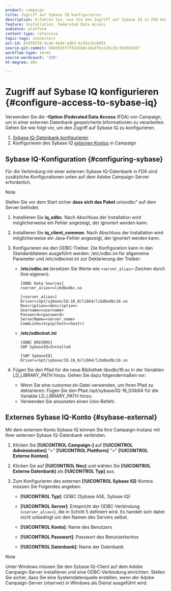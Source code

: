 ```yaml
---
product: campaign
title: Zugriff auf Sybase IQ konfigurieren
description: Erfahren Sie, wie Sie den Zugriff auf Sybase IQ in FDA konfigurieren
feature: Installation, Federated Data Access
audience: platform
content-type: reference
topic-tags: connectors
exl-id: 0fdf8259-5cab-4a9d-adb3-6c55ec5c8851
source-git-commit: b666535f7f82d1b8c2da4fbce1bc25cf8d39d187
workflow-type: tm+mt
source-wordcount: '329'
ht-degree: 66%

---
```


# Zugriff auf Sybase IQ konfigurieren {#configure-access-to-sybase-iq}



Verwenden Sie die **-Option (Federated Data Access** (FDA) von Campaign, um in einer externen Datenbank gespeicherte Informationen zu verarbeiten. Gehen Sie wie folgt vor, um den Zugriff auf Sybase IQ zu konfigurieren.

1. [Sybase IQ-Datenbank konfigurieren](#configuring-sybase)
1. Konfigurieren des Sybase IQ [externen Kontos](#sybase-external) in Campaign

## Sybase IQ-Konfiguration {#configuring-sybase}

Für die Verbindung mit einer externen Sybase IQ-Datenbank in FDA sind zusätzliche Konfigurationen unten auf dem Adobe Campaign-Server erforderlich.

>[!NOTE]
>
>Stellen Sie vor dem Start sicher **dass sich das Paket** unixodbc“ auf dem Server befindet.

1. Installieren Sie **iq_odbc**. Nach Abschluss der Installation wird möglicherweise ein Fehler angezeigt, der ignoriert werden kann.

1. Installieren Sie **iq_client_common**. Nach Abschluss der Installation wird möglicherweise ein Java-Fehler angezeigt, der ignoriert werden kann.

1. Konfigurieren sie den ODBC-Treiber. Die Konfiguration kann in den Standarddateien ausgeführt werden: /etc/odbc.ini für allgemeine Parameter und /etc/odbcinst.ini zur Deklarierung der Treiber:

   * **/etc/odbc.ini** (ersetzen Sie Werte wie `<server_alias>`-Zeichen durch Ihre eigenen):

     ```
     [ODBC Data Sources]
     <server_alias>=libdbodbc.so
     
     [<server_alias>]
     Driver=/opt/sybase/IQ-16_0/lib64/libdbodbc16.so
     Description=<description>
     Username=<username>
     Password=<password>
     ServerName=<server_name>
     CommLinks=tcpip(host=<host>)
     ```

   * **/etc/odbcinst.ini**

     ```
     [ODBC DRIVERS]
     SAP SybaseIQ=Installed
     
     [SAP SybaseIQ]
     Driver=/opt/sybase/IQ-16_0/lib64/libdbodbc16.so
     ```

1. Fügen Sie den Pfad für die neue Bibliothek libodbc16.so in der Variablen LD_LIBRARY_PATH hinzu. Gehen Sie dazu folgendermaßen vor:

   * Wenn Sie eine customer.sh-Datei verwenden, um Ihren Pfad zu deklarieren: Fügen Sie den Pfad /opt/sybase/IQ-16_0/lib64 für die Variable LD_LIBRARY_PATH hinzu.
   * Verwenden Sie ansonsten einen Unix-Befehl.

## Externes Sybase IQ-Konto {#sybase-external}

Mit dem externen Konto Sybase IQ können Sie Ihre Campaign-Instanz mit Ihrer externen Sybase IQ-Datenbank verbinden.

1. Klicken Sie **[!UICONTROL Campaign-]** auf **[!UICONTROL Administration]** &quot;>&quot; **[!UICONTROL Plattform]** &quot;>&quot; **[!UICONTROL Externe Konten]**.

1. Klicken Sie auf **[!UICONTROL Neu]** und wählen Sie **[!UICONTROL Externe Datenbank]** als **[!UICONTROL Typ]** aus.

1. Zum Konfigurieren des externen **[!UICONTROL Sybase IQ]**-Kontos müssen Sie Folgendes angeben:

   * **[!UICONTROL Typ]**: ODBC (Sybase ASE, Sybase IQ)

   * **[!UICONTROL Server]**: Entspricht der ODBC-Verbindung (`<server_alias>`), die in Schritt 5 definiert wird. Es handelt sich dabei nicht unbedingt um den Namen des Servers selbst.

   * **[!UICONTROL Konto]**: Name des Benutzers

   * **[!UICONTROL Passwort]**: Passwort des Benutzerkontos

   * **[!UICONTROL Datenbank]**: Name der Datenbank

>[!NOTE]
>
>Unter Windows müssen Sie den Sybase IQ-Client auf dem Adobe Campaign-Server installieren und eine ODBC-Verbindung einrichten. Stellen Sie sicher, dass Sie eine Systemdatenquelle erstellen, wenn der Adobe Campaign-Server (nlserver) in Windows als Dienst ausgeführt wird.
